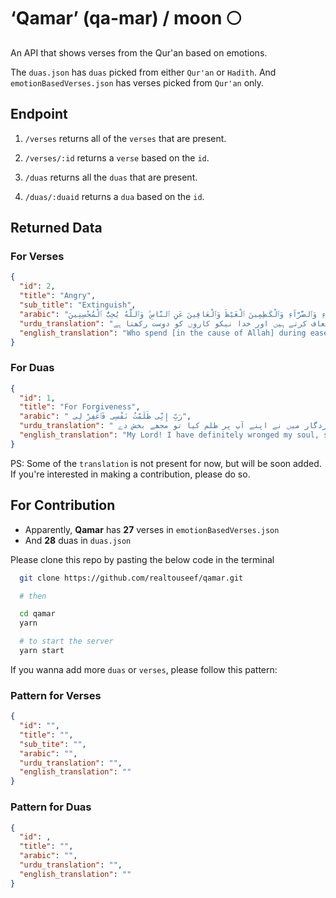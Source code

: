 # ‘Qamar’ (qa-mar) / moon 🌕

An API that shows verses from the Qur'an based on emotions.

The `duas.json` has `duas` picked from either `Qur'an` or `Hadith`.
And `emotionBasedVerses.json` has verses picked from `Qur'an` only.

## Endpoint

1. `/verses` returns all of the `verses` that are present.
1. `/verses/:id` returns a `verse` based on the `id`.

1. `/duas` returns all the `duas` that are present.
1. `/duas/:duaid` returns a `dua` based on the `id`.

## Returned Data

### For Verses

```json
{
  "id": 2,
  "title": "Angry",
  "sub_title": "Extinguish",
  "arabic": "ٱلَّذِينَ يُنفِقُونَ فِى ٱلسَّرَّآءِ وَٱلضَّرَّآءِ وَٱلْكَـٰظِمِينَ ٱلْغَيْظَ وَٱلْعَافِينَ عَنِ ٱلنَّاسِ ۗ وَٱللَّهُ يُحِبُّ ٱلْمُحْسِنِينَ",
  "urdu_translation": "جو آسودگی اور تنگی میں (اپنا مال خدا کی راہ میں) خرچ کرتےہیں اور غصے کو روکتے اور لوگوں کے قصور معاف کرتے ہیں اور خدا نیکو کاروں کو دوست رکھتا ہے",
  "english_translation": "Who spend [in the cause of Allah] during ease and hardship and who restrain anger and who pardon the people - and Allah loves the doers of good"
}
```

### For Duas

```json
{
  "id": 1,
  "title": "For Forgiveness",
  "arabic": " رَبِّ إِنِّى ظَلَمْتُ نَفْسِى فَٱغْفِرْ لِى",
  "urdu_translation": " اے پروردگار میں نے اپنے آپ پر ظلم کیا تو مجھے بخش دے",
  "english_translation": "My Lord! I have definitely wronged my soul, so forgive me."
}
```

PS: Some of the `translation` is not present for now, but will be soon added. If you're interested in making a contribution, please do so.

## For Contribution

- Apparently, **Qamar** has **27** verses in `emotionBasedVerses.json`
- And **28** duas in `duas.json`

Please clone this repo by pasting the below code in the terminal

```bash
  git clone https://github.com/realtouseef/qamar.git

  # then

  cd qamar
  yarn

  # to start the server
  yarn start
```

If you wanna add more `duas` or `verses`, please follow this pattern:

### Pattern for Verses

```json
{
  "id": "",
  "title": "",
  "sub_tite": "",
  "arabic": "",
  "urdu_translation": "",
  "english_translation": ""
}
```

### Pattern for Duas

```json
{
  "id": ,
  "title": "",
  "arabic": "",
  "urdu_translation": "",
  "english_translation": ""
}
```
